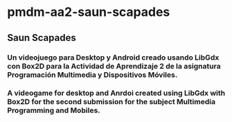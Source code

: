 # pmdm-aa2-saun-scapades

## Saun Scapades

### Un videojuego para Desktop y Android creado usando LibGdx con Box2D para la Actividad de Aprendizaje 2 de la asignatura Programación Multimedia y Dispositivos Móviles.

### A videogame for desktop and Anrdoi created using LibGdx with Box2D for the second submission for the subject Multimedia Programming and Mobiles.
